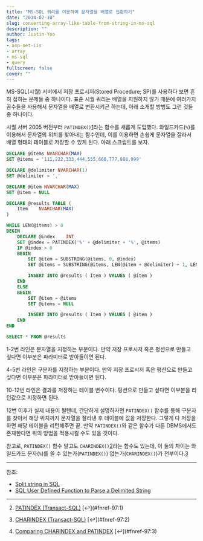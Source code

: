```yaml
---
title: "MS-SQL 쿼리를 이용하여 문자열을 배열로 전환하기"
date: "2014-02-10"
slug: converting-array-like-table-from-string-in-ms-sql
description: ""
author: Justin-Yoo
tags:
- asp-net-iis
- array
- ms-sql
- query
fullscreen: false
cover: ""
---
```


MS-SQL(시퀄) 서버에서 저장 프로시저(Stored Procedure; SP)를 사용하다 보면 흔히 접하는 문제들 중 하나이다. 표준 시퀄 쿼리는 배열을 지원하지 않기 때문에 여러가지 꼼수들을 사용해서 문자열을 배열로 변환시키곤 하는데, 아래 소개할 방법도 그런 것들 중 하나이다.

시퀄 서버 2005 버전부터 `PATINDEX()`[1](#fn-97:1)라는 함수를 새롭게 도입했다. 와일드카드(`%`)를 이용해서 문자열의 위치를 찾아내는 함수인데, 이를 이용하면 손쉽게 문자열을 잘라서 배열 형태의 테이블로 저장할 수 있게 된다. 아래 스크립트를 보자.

```sql
DECLARE @items NVARCHAR(MAX)
SET @items = '111,222,333,444,555,666,777,888,999'

DECLARE @delimiter NVARCHAR(1)
SET @delimiter = ','

DECLARE @item NVARCHAR(MAX)
SET @item = NULL

DECLARE @results TABLE (
    Item    NVARCHAR(MAX)
)

WHILE LEN(@items) > 0
BEGIN
    DECLARE @index    INT
    SET @index = PATINDEX('%' + @delimiter + '%', @items)
    IF @index > 0
    BEGIN
        SET @item = SUBSTRING(@items, 0, @index)
        SET @items = SUBSTRING(@items, LEN(@item + @delimiter) + 1, LEN(@items))

        INSERT INTO @results ( Item ) VALUES ( @item )
    END
    ELSE
    BEGIN
        SET @item = @items
        SET @items = NULL

        INSERT INTO @results ( Item ) VALUES ( @item )
    END
END

SELECT * FROM @results
```

1-2번 라인은 문자열을 지정하는 부분이다. 만약 저장 프로시저 혹은 펑션으로 만들고 싶다면 이부분은 파라미터로 받아들이면 된다.

4-5번 라인은 구분자를 지정하는 부분이다. 만약 저장 프로시저 혹은 펑션으로 만들고 싶다면 이부분은 파라미터로 받아들이면 된다.

10-12번 라인은 결과를 저장하는 테이블 변수이다. 펑션으로 만들고 싶다면 이부분을 리턴값으로 지정하면 된다.

12번 이후가 실제 내용이 될텐데, 간단하게 설명하자면 `PATINDEX()` 함수를 통해 구분자를 찾아서 해당 위치까지 문자열을 잘라낸 후 테이블에 값을 저장한다. 그렇게 다 저장을 하면 해당 테이블을 리턴해주면 끝. 만약 `PATINDEX()`와 같은 함수가 다른 DBMS에서도 존재한다면 위의 방법을 적용시킬 수도 있을 것이다.

참고로, `PATINDEX()` 함수 말고도 `CHARINDEX()`[2](#fn-97:2)라는 함수도 있는데, 이 둘의 차이는 와일드카드 문자(`%`)를 쓸 수 있는가(`PATINDEX()`) 없는가(`CHARINDEX()`)가 전부이다.[3](#fn-97:3)

* * *

참조:

- [Split string in SQL](http://stackoverflow.com/questions/2647/split-string-in-sql)
- [SQL User Defined Function to Parse a Delimited String](http://www.codeproject.com/Articles/7938/SQL-User-Defined-Function-to-Parse-a-Delimited-Str)

* * *

2. [PATINDEX (Transact-SQL)](http://msdn.microsoft.com/en-us/library/ms188395(v=sql.120).aspx) [↩](#fnref-97:1)

4. [CHARINDEX (Transact-SQL)](http://msdn.microsoft.com/en-us/library/ms186323(v=sql.120).aspx) [↩](#fnref-97:2)

6. [Comparing CHARINDEX and PATINDEX](http://technet.microsoft.com/en-us/library/ms190184(v=sql.105).aspx) [↩](#fnref-97:3)
